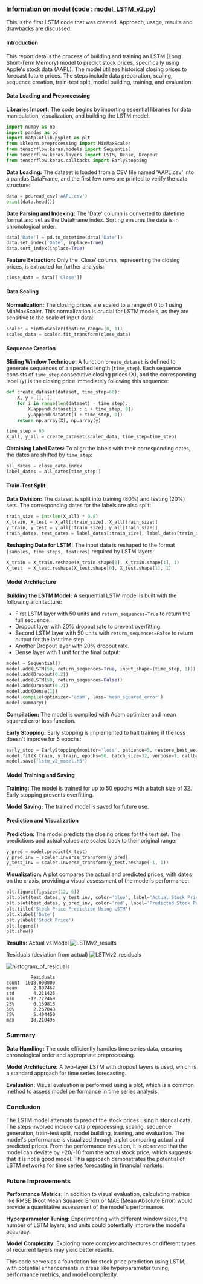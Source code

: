 ### Information on model (code : model_LSTM_v2.py)
This is the first LSTM code that was created. Approach, usage, results and drawbacks are discussed.
#### Introduction
This report details the process of building and training an LSTM (Long Short-Term Memory) model to predict stock prices, specifically using Apple's stock data (AAPL). The model utilizes historical closing prices to forecast future prices. The steps include data preparation, scaling, sequence creation, train-test split, model building, training, and evaluation.

#### Data Loading and Preprocessing

**Libraries Import:**
The code begins by importing essential libraries for data manipulation, visualization, and building the LSTM model:
```python
import numpy as np
import pandas as pd
import matplotlib.pyplot as plt
from sklearn.preprocessing import MinMaxScaler
from tensorflow.keras.models import Sequential
from tensorflow.keras.layers import LSTM, Dense, Dropout
from tensorflow.keras.callbacks import EarlyStopping
```

**Data Loading:**
The dataset is loaded from a CSV file named 'AAPL.csv' into a pandas DataFrame, and the first few rows are printed to verify the data structure:
```python
data = pd.read_csv('AAPL.csv')
print(data.head())
```

**Date Parsing and Indexing:**
The 'Date' column is converted to datetime format and set as the DataFrame index. Sorting ensures the data is in chronological order:
```python
data['Date'] = pd.to_datetime(data['Date'])
data.set_index('Date', inplace=True)
data.sort_index(inplace=True)
```

**Feature Extraction:**
Only the 'Close' column, representing the closing prices, is extracted for further analysis:
```python
close_data = data[['Close']]
```

#### Data Scaling

**Normalization:**
The closing prices are scaled to a range of 0 to 1 using MinMaxScaler. This normalization is crucial for LSTM models, as they are sensitive to the scale of input data:
```python
scaler = MinMaxScaler(feature_range=(0, 1))
scaled_data = scaler.fit_transform(close_data)
```

#### Sequence Creation

**Sliding Window Technique:**
A function `create_dataset` is defined to generate sequences of a specified length (`time_step`). Each sequence consists of `time_step` consecutive closing prices (X), and the corresponding label (y) is the closing price immediately following this sequence:
```python
def create_dataset(dataset, time_step=60):
    X, y = [], []
    for i in range(len(dataset) - time_step):
        X.append(dataset[i : i + time_step, 0])
        y.append(dataset[i + time_step, 0])
    return np.array(X), np.array(y)

time_step = 60
X_all, y_all = create_dataset(scaled_data, time_step=time_step)
```

**Obtaining Label Dates:**
To align the labels with their corresponding dates, the dates are shifted by `time_step`:
```python
all_dates = close_data.index
label_dates = all_dates[time_step:]
```

#### Train-Test Split

**Data Division:**
The dataset is split into training (80%) and testing (20%) sets. The corresponding dates for the labels are also split:
```python
train_size = int(len(X_all) * 0.8)
X_train, X_test = X_all[:train_size], X_all[train_size:]
y_train, y_test = y_all[:train_size], y_all[train_size:]
train_dates, test_dates = label_dates[:train_size], label_dates[train_size:]
```

**Reshaping Data for LSTM:**
The input data is reshaped to the format `[samples, time steps, features]` required by LSTM layers:
```python
X_train = X_train.reshape(X_train.shape[0], X_train.shape[1], 1)
X_test  = X_test.reshape(X_test.shape[0], X_test.shape[1], 1)
```

#### Model Architecture

**Building the LSTM Model:**
A sequential LSTM model is built with the following architecture:
- First LSTM layer with 50 units and `return_sequences=True` to return the full sequence.
- Dropout layer with 20% dropout rate to prevent overfitting.
- Second LSTM layer with 50 units with `return_sequences=False` to return output for the last time step.
- Another Dropout layer with 20% dropout rate.
- Dense layer with 1 unit for the final output:
```python
model = Sequential()
model.add(LSTM(50, return_sequences=True, input_shape=(time_step, 1)))
model.add(Dropout(0.2))
model.add(LSTM(50, return_sequences=False))
model.add(Dropout(0.2))
model.add(Dense(1))
model.compile(optimizer='adam', loss='mean_squared_error')
model.summary()
```

**Compilation:**
The model is compiled with Adam optimizer and mean squared error loss function.

**Early Stopping:**
Early stopping is implemented to halt training if the loss doesn't improve for 5 epochs:
```python
early_stop = EarlyStopping(monitor='loss', patience=5, restore_best_weights=True)
model.fit(X_train, y_train, epochs=50, batch_size=32, verbose=1, callbacks=[early_stop])
model.save("lstm_v2_model.h5")
```

#### Model Training and Saving

**Training:**
The model is trained for up to 50 epochs with a batch size of 32. Early stopping prevents overfitting.

**Model Saving:**
The trained model is saved for future use.

#### Prediction and Visualization

**Prediction:**
The model predicts the closing prices for the test set. The predictions and actual values are scaled back to their original range:
```python
y_pred = model.predict(X_test)
y_pred_inv = scaler.inverse_transform(y_pred)
y_test_inv = scaler.inverse_transform(y_test.reshape(-1, 1))
```

**Visualization:**
A plot compares the actual and predicted prices, with dates on the x-axis, providing a visual assessment of the model's performance:
```python
plt.figure(figsize=(12, 6))
plt.plot(test_dates, y_test_inv, color='blue', label='Actual Stock Price')
plt.plot(test_dates, y_pred_inv, color='red', label='Predicted Stock Price')
plt.title('Stock Price Prediction Using LSTM')
plt.xlabel('Date')
plt.ylabel('Stock Price')
plt.legend()
plt.show()
```
**Results:**
Actual vs Model
![LSTMv2_results](https://github.com/user-attachments/assets/99071006-95c4-4e68-b5bd-75a600cb0336)

Residuals (deviation from actual)
![LSTMv2_residuals](https://github.com/user-attachments/assets/58b3903d-d20a-4be4-9d63-f889e867d278)

![histogram_of_residuals](https://github.com/user-attachments/assets/abac5e74-d787-4b37-b6ba-d89c8009c5f6)

```
         Residuals
count  1018.000000
mean      2.887467
std       4.211425
min     -12.772469
25%       0.169813
50%       2.267048
75%       5.494450
max      18.210495
```

### Summary

**Data Handling:**
The code efficiently handles time series data, ensuring chronological order and appropriate preprocessing.

**Model Architecture:**
A two-layer LSTM with dropout layers is used, which is a standard approach for time series forecasting.

**Evaluation:**
Visual evaluation is performed using a plot, which is a common method to assess model performance in time series analysis.

### Conclusion

The LSTM model attempts to predict the stock prices using historical data. The steps involved include data preprocessing, scaling, sequence generation, train-test split, model building, training, and evaluation. The model's performance is visualized through a plot comparing actual and predicted prices. From the performance evalution, it is observed that the model can deviate by +20/-10 from the actual stock price, which suggests that it is not a good model. This approach demonstrates the potential of LSTM networks for time series forecasting in financial markets.

### Future Improvements

**Performance Metrics:**
In addition to visual evaluation, calculating metrics like RMSE (Root Mean Squared Error) or MAE (Mean Absolute Error) would provide a quantitative assessment of the model's performance.

**Hyperparameter Tuning:**
Experimenting with different window sizes, the number of LSTM layers, and units could potentially improve the model's accuracy.

**Model Complexity:**
Exploring more complex architectures or different types of recurrent layers may yield better results.

This code serves as a foundation for stock price prediction using LSTM, with potential enhancements in areas like hyperparameter tuning, performance metrics, and model complexity.
